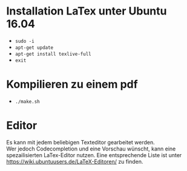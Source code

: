 # Installation LaTex unter Ubuntu 16.04
- `sudo -i`
- `apt-get update`
- `apt-get install texlive-full`
- `exit`

# Kompilieren zu einem pdf
- `./make.sh`

# Editor
Es kann mit jedem beliebigen Texteditor gearbeitet werden. <br/>
Wer jedoch Codecompletion und eine Vorschau wünscht, kann eine spezailisierten LaTex-Editor nutzen. Eine entsprechende Liste ist unter https://wiki.ubuntuusers.de/LaTeX-Editoren/ zu finden.
